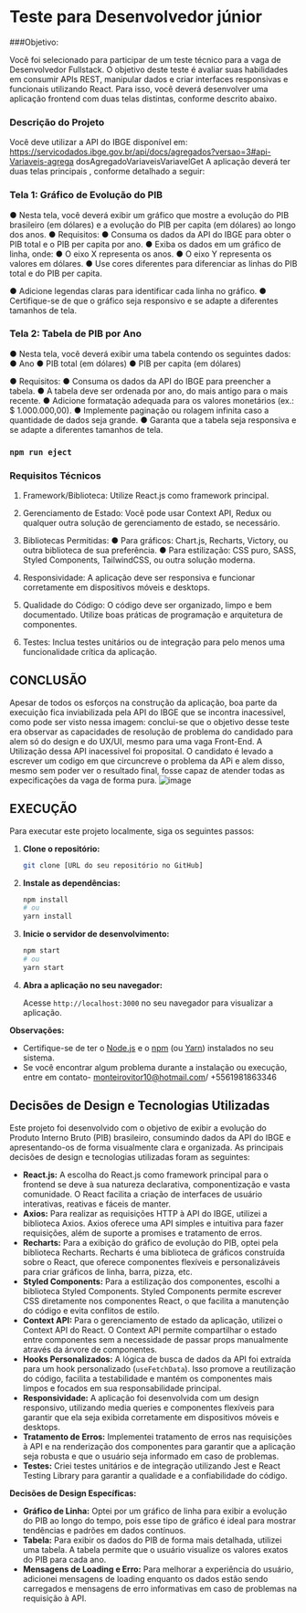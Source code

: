 # Teste para Desenvolvedor júnior

###Objetivo:

Você foi selecionado para participar de um teste técnico para a vaga de
Desenvolvedor Fullstack. O objetivo deste teste é avaliar suas habilidades em
consumir APIs REST, manipular dados e criar interfaces responsivas e funcionais
utilizando React. Para isso, você deverá desenvolver uma aplicação frontend com
duas telas distintas, conforme descrito abaixo.

### Descrição do Projeto

Você deve utilizar a API do IBGE disponível em:
https://servicodados.ibge.gov.br/api/docs/agregados?versao=3#api-Variaveis-agrega
dosAgregadoVariaveisVariavelGet
A aplicação deverá ter duas telas principais , conforme detalhado a seguir:

### Tela 1: Gráfico de Evolução do PIB

● Nesta tela, você deverá exibir um gráfico que mostre a evolução do PIB
brasileiro (em dólares) e a evolução do PIB per capita (em dólares) ao longo
dos anos.
● Requisitos:
● Consuma os dados da API do IBGE para obter o PIB total e o PIB per
capita por ano.
● Exiba os dados em um gráfico de linha, onde:
● O eixo X representa os anos.
● O eixo Y representa os valores em dólares.
● Use cores diferentes para diferenciar as linhas do PIB total e do
PIB per capita.

● Adicione legendas claras para identificar cada linha no gráfico.
● Certifique-se de que o gráfico seja responsivo e se adapte a diferentes
tamanhos de tela.

### Tela 2: Tabela de PIB por Ano

● Nesta tela, você deverá exibir uma tabela contendo os seguintes dados:
● Ano
● PIB total (em dólares)
● PIB per capita (em dólares)

● Requisitos:
● Consuma os dados da API do IBGE para preencher a tabela.
● A tabela deve ser ordenada por ano, do mais antigo para o mais
recente.
● Adicione formatação adequada para os valores monetários (ex.: $
1.000.000,00).
● Implemente paginação ou rolagem infinita caso a quantidade de dados
seja grande.
● Garanta que a tabela seja responsiva e se adapte a diferentes
tamanhos de tela.
### `npm run eject`

### Requisitos Técnicos

1. Framework/Biblioteca: Utilize React.js como framework principal.
2. Gerenciamento de Estado: Você pode usar Context API, Redux ou qualquer
outra solução de gerenciamento de estado, se necessário.
3. Bibliotecas Permitidas:
● Para gráficos: Chart.js, Recharts, Victory, ou outra biblioteca de sua
preferência.
● Para estilização: CSS puro, SASS, Styled Components, TailwindCSS,
ou outra solução moderna.

4. Responsividade: A aplicação deve ser responsiva e funcionar corretamente
em dispositivos móveis e desktops.
5. Qualidade do Código: O código deve ser organizado, limpo e bem
documentado. Utilize boas práticas de programação e arquitetura de
componentes.
6. Testes: Inclua testes unitários ou de integração para pelo menos uma
funcionalidade crítica da aplicação.

## CONCLUSÃO

Apesar de todos os esforços na construção da aplicação, boa parte da execuição fica inviabilizada pela API do IBGE que se incontra inacessivel, como pode ser visto nessa imagem:
conclui-se que o objetivo desse teste era observar as capacidades de resolução de problema do candidado para alem só do design e do UX/UI, mesmo para uma vaga Front-End. A Utilização dessa API inacessivel foi proposital. O candidato é levado a escrever um codigo em que circuncreve o problema da APi e alem disso, mesmo sem poder ver o resultado final, fosse capaz de atender todas as expecificações da vaga de forma pura.
![image](https://github.com/user-attachments/assets/01357cdb-2bc8-4b69-886a-564517e90084)


## EXECUÇÃO

Para executar este projeto localmente, siga os seguintes passos:

1.  **Clone o repositório:**

    ```bash
    git clone [URL do seu repositório no GitHub]
    ```

2.  **Instale as dependências:**

    ```bash
    npm install
    # ou
    yarn install
    ```

3.  **Inicie o servidor de desenvolvimento:**

    ```bash
    npm start
    # ou
    yarn start
    ```

4.  **Abra a aplicação no seu navegador:**

    Acesse `http://localhost:3000` no seu navegador para visualizar a aplicação.

**Observações:**

*   Certifique-se de ter o [Node.js](https://nodejs.org/) e o [npm](https://www.npmjs.com/) (ou [Yarn](https://yarnpkg.com/)) instalados no seu sistema.
*   Se você encontrar algum problema durante a instalação ou execução,  entre em contato- monteirovitor10@hotmail.com/ +5561981863346

## Decisões de Design e Tecnologias Utilizadas

Este projeto foi desenvolvido com o objetivo de exibir a evolução do Produto Interno Bruto (PIB) brasileiro, consumindo dados da API do IBGE e apresentando-os de forma visualmente clara e organizada. As principais decisões de design e tecnologias utilizadas foram as seguintes:

*   **React.js:** A escolha do React.js como framework principal para o frontend se deve à sua natureza declarativa, componentização e vasta comunidade. O React facilita a criação de interfaces de usuário interativas, reativas e fáceis de manter.
*   **Axios:** Para realizar as requisições HTTP à API do IBGE, utilizei a biblioteca Axios. Axios oferece uma API simples e intuitiva para fazer requisições, além de suporte a promises e tratamento de erros.
*   **Recharts:** Para a exibição do gráfico de evolução do PIB, optei pela biblioteca Recharts. Recharts é uma biblioteca de gráficos construída sobre o React, que oferece componentes flexíveis e personalizáveis para criar gráficos de linha, barra, pizza, etc.
*   **Styled Components:** Para a estilização dos componentes, escolhi a biblioteca Styled Components. Styled Components permite escrever CSS diretamente nos componentes React, o que facilita a manutenção do código e evita conflitos de estilo.
*   **Context API:** Para o gerenciamento de estado da aplicação, utilizei o Context API do React. O Context API permite compartilhar o estado entre componentes sem a necessidade de passar props manualmente através da árvore de componentes.
*   **Hooks Personalizados:** A lógica de busca de dados da API foi extraída para um hook personalizado (`useFetchData`). Isso promove a reutilização do código, facilita a testabilidade e mantém os componentes mais limpos e focados em sua responsabilidade principal.
*   **Responsividade:** A aplicação foi desenvolvida com um design responsivo, utilizando media queries e componentes flexíveis para garantir que ela seja exibida corretamente em dispositivos móveis e desktops.
*   **Tratamento de Erros:** Implementei tratamento de erros nas requisições à API e na renderização dos componentes para garantir que a aplicação seja robusta e que o usuário seja informado em caso de problemas.
*   **Testes:** Criei testes unitários e de integração utilizando Jest e React Testing Library para garantir a qualidade e a confiabilidade do código.

**Decisões de Design Específicas:**

*   **Gráfico de Linha:** Optei por um gráfico de linha para exibir a evolução do PIB ao longo do tempo, pois esse tipo de gráfico é ideal para mostrar tendências e padrões em dados contínuos.
*   **Tabela:** Para exibir os dados do PIB de forma mais detalhada, utilizei uma tabela. A tabela permite que o usuário visualize os valores exatos do PIB para cada ano.
*   **Mensagens de Loading e Erro:** Para melhorar a experiência do usuário, adicionei mensagens de loading enquanto os dados estão sendo carregados e mensagens de erro informativas em caso de problemas na requisição à API.

